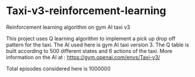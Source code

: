 # Taxi-v3-reinforcement-learning
Reinforcement learning algorithm on gym AI taxi v3 



This project uses Q learning algorithm  to implement a pick up drop off pattern for the taxi.
The AI used here is gym AI taxi version 3.
The Q table is built according to 500 different states and 6 actions of the taxi.
More information on the AI at : https://gym.openai.com/envs/Taxi-v3/ 


Total episodes considered here is 1000000
